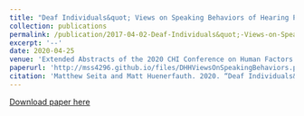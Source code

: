 ```yaml
---
title: "Deaf Individuals&quot; Views on Speaking Behaviors of Hearing Peers when Using an Automatic Captioning App"
collection: publications
permalink: /publication/2017-04-02-Deaf-Individuals&quot;-Views-on-Speaking-Behaviors-of-Hearing-Peers-when-Using-an-Automatic-Captioning-App
excerpt: '--'
date: 2020-04-25
venue: 'Extended Abstracts of the 2020 CHI Conference on Human Factors in Computing Systems'
paperurl: 'http://mss4296.github.io/files/DHHViewsOnSpeakingBehaviors.pdf'
citation: 'Matthew Seita and Matt Huenerfauth. 2020. “Deaf Individuals&quot; Views on Speaking Behaviors of Hearing Peers when Using an Automatic Captioning App.” In Extended Abstracts of the 2020 CHI Conference on Human Factors in Computing Systems (CHI EA &quot;20). Association for Computing Machinery, New York, NY, USA, 1–8.'
---
```


[Download paper here](http://mss4296.github.io/files/DHHViewsOnSpeakingBehaviors.pdf)
